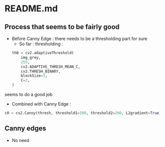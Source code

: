 # README.md

## Process that seems to be fairly good

- Before Canny Edge : there needs to be a thresholding part for sure
  - So far : thresholding :
  ```python
  th0 = cv2.adaptiveThreshold(
      img_grey,
      255,
      cv2.ADAPTIVE_THRESH_MEAN_C,
      cv2.THRESH_BINARY,
      blockSize=3,
      C=2,
  )
  ```
seems to do a good job
  - Combined with Canny Edge : 
  ```python
  c0 = cv2.Canny(thresh, threshold1=100, threshold2=200, L2gradient=True)
  ```

## Canny edges 
- No need 

